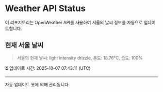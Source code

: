 
# Weather API Status

이 리포지토리는 OpenWeather API를 사용하여 서울의 날씨 정보를 자동으로 업데이트합니다.

## 현재 서울 날씨
> 서울의 현재 날씨: light intensity drizzle, 온도: 18.76°C, 습도: 100%

⏳ 업데이트 시간: 2025-10-07 07:43:11 (UTC)

---
자동 업데이트 봇에 의해 관리됩니다.
